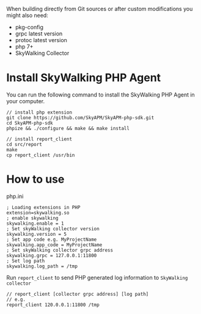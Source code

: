 When building directly from Git sources or after custom modifications you might also need:
* pkg-config
* grpc latest version
* protoc latest version
* php 7+
* SkyWalking Collector


# Install SkyWalking PHP Agent

You can run the following command to install the SkyWalking PHP Agent in your computer.

```shell
// install php extension
git clone https://github.com/SkyAPM/SkyAPM-php-sdk.git
cd SkyAPM-php-sdk
phpize && ./configure && make && make install

// install report_client
cd src/report
make
cp report_client /usr/bin
```

# How to use

php.ini

```shell
; Loading extensions in PHP
extension=skywalking.so
; enable skywalking
skywalking.enable = 1
; Set skyWalking collector version
skywalking.version = 5
; Set app code e.g. MyProjectName
skywalking.app_code = MyProjectName
; Set skyWalking collector grpc address
skywalking.grpc = 127.0.0.1:11800
; Set log path
skywalking.log_path = /tmp
```

Run `report_client` to send PHP generated log information to `SkyWalking collector`
```shell
// report_client [collector grpc address] [log path]
// e.g.
report_client 120.0.0.1:11800 /tmp
```